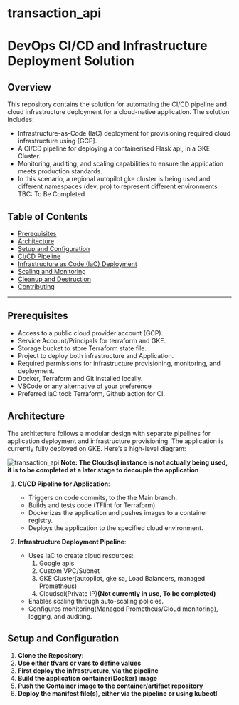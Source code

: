 # transaction_api
# DevOps CI/CD and Infrastructure Deployment Solution

## Overview

This repository contains the solution for automating the CI/CD pipeline and cloud infrastructure deployment for a cloud-native application. The solution includes:
- Infrastructure-as-Code (IaC) deployment for provisioning required cloud infrastructure using [GCP].
- A CI/CD pipeline for deploying a containerised Flask api, in a GKE Cluster.
- Monitoring, auditing, and scaling capabilities to ensure the application meets production standards.
- In this scenario, a regional autopilot gke cluster is being used and different namespaces (dev, pro) to represent different environments
TBC: To Be Completed

## Table of Contents
- [Prerequisites](#prerequisites)
- [Architecture](#architecture)
- [Setup and Configuration](#setup-and-configuration)
- [CI/CD Pipeline](#ci-cd-pipeline)
- [Infrastructure as Code (IaC) Deployment](#infrastructure-as-code-iac-deployment)
- [Scaling and Monitoring](#scaling-and-monitoring)
- [Cleanup and Destruction](#cleanup-and-destruction)
- [Contributing](#contributing)

---

## Prerequisites

- Access to a public cloud provider account (GCP).
- Service Account/Principals for terraform and GKE.
- Storage bucket to store Terraform state file.
- Project to deploy both infrastructure and Application.
- Required permissions for infrastructure provisioning, monitoring, and deployment.
- Docker, Terraform and Git installed locally.
- VSCode or any alternative of your preference
- Preferred IaC tool: Terraform, Github action for CI.

## Architecture

The architecture follows a modular design with separate pipelines for application deployment and infrastructure provisioning. The application is currently fully deployed on GKE. Here’s a high-level diagram:

![transaction_api](https://github.com/user-attachments/assets/cbf227e6-912a-4f6d-8b95-1c5578787c39)
**Note: The Cloudsql instance is not actually being used, it is to be completed at a later stage to decouple the application**

1. **CI/CD Pipeline for Application**:
   - Triggers on code commits, to the the Main branch.
   - Builds and tests code (TFlint for Terraform).
   - Dockerizes the application and pushes images to a container registry.
   - Deploys the application to the specified cloud environment.

2. **Infrastructure Deployment Pipeline**:
   - Uses IaC to create cloud resources:
      1. Google apis
      2. Custom VPC/Subnet
      3. GKE Cluster(autopilot, gke sa, Load Balancers, managed Prometheus)
      4. Cloudsql(Private IP)**(Not currently in use, To be completed)**
   - Enables scaling through auto-scaling policies.
   - Configures monitoring(Managed Prometheus/Cloud monitoring), logging, and auditing.

## Setup and Configuration

1. **Clone the Repository**:
2. **Use either tfvars or vars to define values**
3. **First deploy the infrastructure, via the pipeline**
4. **Build the application container(Docker) image**
5. **Push the Container image to the container/artifact repository**
6. **Deploy the manifest file(s), either via the pipeline or using kubectl**
